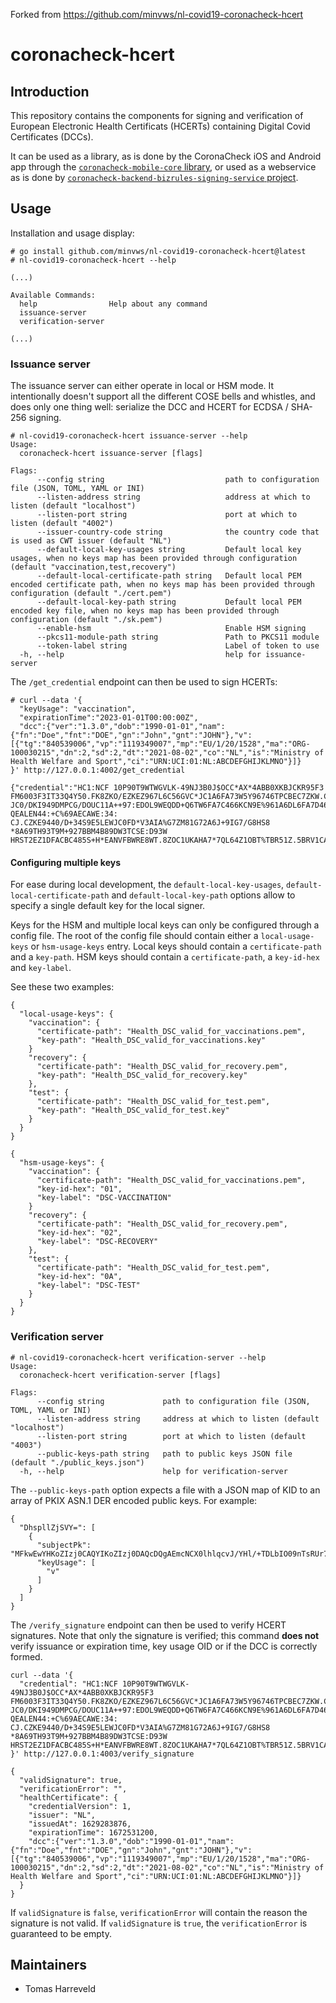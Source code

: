Forked from https://github.com/minvws/nl-covid19-coronacheck-hcert

# coronacheck-hcert

## Introduction

This repository contains the components for signing and verification of European Electronic Health Certificats (HCERTs) containing Digital Covid Certificates (DCCs). 

It can be used as a library, as is done by the CoronaCheck iOS and Android app through the [`coronacheck-mobile-core` library](https://github.com/minvws/nl-covid19-coronacheck-mobile-core), or used as a webservice as is done by [`coronacheck-backend-bizrules-signing-service` project](https://github.com/minvws/nl-covid19-coronacheck-backend-bizrules-signing-service).

## Usage

Installation and usage display:

```
# go install github.com/minvws/nl-covid19-coronacheck-hcert@latest
# nl-covid19-coronacheck-hcert --help

(...)

Available Commands:
  help                Help about any command
  issuance-server
  verification-server

(...)
```

### Issuance server

The issuance server can either operate in local or HSM mode. It intentionally doesn't support all the different COSE bells and whistles, and does only one thing well: serialize the DCC and HCERT for ECDSA / SHA-256 signing.

```
# nl-covid19-coronacheck-hcert issuance-server --help
Usage:
  coronacheck-hcert issuance-server [flags]

Flags:
      --config string                           path to configuration file (JSON, TOML, YAML or INI)
      --listen-address string                   address at which to listen (default "localhost")
      --listen-port string                      port at which to listen (default "4002")
      --issuer-country-code string              the country code that is used as CWT issuer (default "NL")
      --default-local-key-usages string         Default local key usages, when no keys map has been provided through configuration (default "vaccination,test,recovery")
      --default-local-certificate-path string   Default local PEM encoded certificate path, when no keys map has been provided through configuration (default "./cert.pem")
      --default-local-key-path string           Default local PEM encoded key file, when no keys map has been provided through configuration (default "./sk.pem")
      --enable-hsm                              Enable HSM signing
      --pkcs11-module-path string               Path to PKCS11 module
      --token-label string                      Label of token to use
  -h, --help                                    help for issuance-server
```

The `/get_credential` endpoint can then be used to sign HCERTs:

```
# curl --data '{
  "keyUsage": "vaccination",
  "expirationTime":"2023-01-01T00:00:00Z",
  "dcc":{"ver":"1.3.0","dob":"1990-01-01","nam":{"fn":"Doe","fnt":"DOE","gn":"John","gnt":"JOHN"},"v":[{"tg":"840539006","vp":"1119349007","mp":"EU/1/20/1528","ma":"ORG-100030215","dn":2,"sd":2,"dt":"2021-08-02","co":"NL","is":"Ministry of Health Welfare and Sport","ci":"URN:UCI:01:NL:ABCDEFGHIJKLMNO"}]}
}' http://127.0.0.1:4002/get_credential

{"credential":"HC1:NCF 10P90T9WTWGVLK-49NJ3B0J$OCC*AX*4ABB0XKBJCKR95F3 FM6003F3IT33Q4Y50.FK8ZKO/EZKEZ967L6C56GVC*JC1A6FA73W5Y96746TPCBEC7ZKW.CWOCW3ELPCG/DWOC/0A JC0/DKI949DMPCG/DOUC11A++97:EDOL9WEQDD+Q6TW6FA7C466KCN9E%961A6DL6FA7D46.JCP9EJY8L/5M/5546.96VF6.JCBECB1A-:8$966469L6OF6VX6FVCPD0KQEPD0LVC6JD846Y96E463W5SG6UPCBJCOT9+EDL8FHZ95/D QEALEN44:+C%69AECAWE:34: CJ.CZKE9440/D+34S9E5LEWJC0FD*V3AIA%G7ZM81G72A6J+9IG7/G8HS8 *8A69TH93T9M+927BBM4B89DW3TCSE:D93W HRST2EZ1DFACBC485S+H*EANVFBWRE8WT.8ZOC1UKAHA7*7QL64Z1OBT%TBR51Z.5BRV1CA$PJUU4V50U50QCW.HJH1"}
```

#### Configuring multiple keys

For ease during local development, the `default-local-key-usages`, `default-local-certificate-path` and `default-local-key-path` options allow to specify a single default key for the local signer.

Keys for the HSM and multiple local keys can only be configured through a config file. The root of the config file should contain either a `local-usage-keys` or `hsm-usage-keys` entry. Local keys should contain a `certificate-path` and a `key-path`. HSM keys should contain a `certificate-path`, a `key-id-hex` and `key-label`. 

See these two examples:

```
{
  "local-usage-keys": {
    "vaccination": {
      "certificate-path": "Health_DSC_valid_for_vaccinations.pem",
      "key-path": "Health_DSC_valid_for_vaccinations.key"
    }
    "recovery": {
      "certificate-path": "Health_DSC_valid_for_recovery.pem",
      "key-path": "Health_DSC_valid_for_recovery.key"
    },
    "test": {
      "certificate-path": "Health_DSC_valid_for_test.pem",
      "key-path": "Health_DSC_valid_for_test.key"
    }
  }
} 
```

```
{
  "hsm-usage-keys": {
    "vaccination": {
      "certificate-path": "Health_DSC_valid_for_vaccinations.pem",
      "key-id-hex": "01",
      "key-label": "DSC-VACCINATION"
    }
    "recovery": {
      "certificate-path": "Health_DSC_valid_for_recovery.pem",
      "key-id-hex": "02",
      "key-label": "DSC-RECOVERY"
    },
    "test": {
      "certificate-path": "Health_DSC_valid_for_test.pem",
      "key-id-hex": "0A",
      "key-label": "DSC-TEST"
    }
  }
}

```


### Verification server

```
# nl-covid19-coronacheck-hcert verification-server --help
Usage:
  coronacheck-hcert verification-server [flags]

Flags:
      --config string             path to configuration file (JSON, TOML, YAML or INI)
      --listen-address string     address at which to listen (default "localhost")
      --listen-port string        port at which to listen (default "4003")
      --public-keys-path string   path to public keys JSON file (default "./public_keys.json")
  -h, --help                      help for verification-server
```

The `--public-keys-path` option expects a file with a JSON map of KID to an array of PKIX ASN.1 DER encoded public keys. For example:

```
{
  "DhspllZjSVY=": [
    {
      "subjectPk": "MFkwEwYHKoZIzj0CAQYIKoZIzj0DAQcDQgAEmcNCX0lhlqcvJ/YHl/+TDLbIO09nTsRUr7KP23Qp3KUXAcnq3EkrTVswaJx93exNhW3VeFdILS1vI84sWbJoWw==",
      "keyUsage": [
        "v"
      ]
    }
  ]
}
```

The `/verify_signature` endpoint can then be used to verify HCERT signatures. Note that only the signature is verified; this command **does not** verify issuance or expiration time, key usage OID or if the DCC is correctly formed.

```
curl --data '{
  "credential": "HC1:NCF 10P90T9WTWGVLK-49NJ3B0J$OCC*AX*4ABB0XKBJCKR95F3 FM6003F3IT33Q4Y50.FK8ZKO/EZKEZ967L6C56GVC*JC1A6FA73W5Y96746TPCBEC7ZKW.CWOCW3ELPCG/DWOC/0A JC0/DKI949DMPCG/DOUC11A++97:EDOL9WEQDD+Q6TW6FA7C466KCN9E%961A6DL6FA7D46.JCP9EJY8L/5M/5546.96VF6.JCBECB1A-:8$966469L6OF6VX6FVCPD0KQEPD0LVC6JD846Y96E463W5SG6UPCBJCOT9+EDL8FHZ95/D QEALEN44:+C%69AECAWE:34: CJ.CZKE9440/D+34S9E5LEWJC0FD*V3AIA%G7ZM81G72A6J+9IG7/G8HS8 *8A69TH93T9M+927BBM4B89DW3TCSE:D93W HRST2EZ1DFACBC485S+H*EANVFBWRE8WT.8ZOC1UKAHA7*7QL64Z1OBT%TBR51Z.5BRV1CA$PJUU4V50U50QCW.HJH1"
}' http://127.0.0.1:4003/verify_signature

{
  "validSignature": true,
  "verificationError": "",
  "healthCertificate": {
    "credentialVersion": 1,
    "issuer": "NL",
    "issuedAt": 1629283876,
    "expirationTime": 1672531200,
    "dcc":{"ver":"1.3.0","dob":"1990-01-01","nam":{"fn":"Doe","fnt":"DOE","gn":"John","gnt":"JOHN"},"v":[{"tg":"840539006","vp":"1119349007","mp":"EU/1/20/1528","ma":"ORG-100030215","dn":2,"sd":2,"dt":"2021-08-02","co":"NL","is":"Ministry of Health Welfare and Sport","ci":"URN:UCI:01:NL:ABCDEFGHIJKLMNO"}]}
  }
}
```

If `validSignature` is `false`, `verificationError` will contain the reason the signature is not valid. If `validSignature` is `true`, the `verificationError` is guaranteed to be empty.

## Maintainers

* Tomas Harreveld

